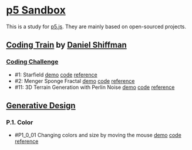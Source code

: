 # [p5 Sandbox][p5-sandbox]

This is a study for [p5.js][p5-js]. They are mainly based on open-sourced projects.

## [Coding Train][coding-train] by [Daniel Shiffman][daniel-shiffman]

### [Coding Challenge][coding-challenge]

- #1: Starfield [demo][cc1-demo] [code][cc1-code] [reference][cc1-reference]
- #2: Menger Sponge Fractal [demo][cc2-demo] [code][cc2-code] [reference][cc2-reference]
- #11: 3D Terrain Generation with Perlin Noise [demo][cc11-demo] [code][cc11-code] [reference][cc11-reference]

## [Generative Design][generative-design]

### P.1. Color
- #P1\_0\_01 Changing colors and size by moving the mouse [demo][P1_0_01-demo] [code][P1_0_01-code] [reference][P1_0_01-reference]

[p5-sandbox]: https://github.com/mayognaise/p5-sandbox
[p5-js]: https://p5js.org
[coding-train]: http://thecodingtrain.com
[daniel-shiffman]: https://shiffman.net
[coding-challenge]: http://thecodingtrain.com/CodingChallenges
[generative-design]: http://www.generative-gestaltung.de/2

[cc1-demo]: https://mayognaise.github.io/p5-sandbox/coding-train/cc1-starfield
[cc1-reference]: http://thecodingtrain.com/CodingChallenges/001-starfield.html
[cc1-code]: https://github.com/mayognaise/p5-sandbox/tree/master/coding-train/cc1-starfield
[cc2-demo]: https://mayognaise.github.io/p5-sandbox/coding-train/cc2-menger-sponge-fractal
[cc2-code]: https://github.com/mayognaise/p5-sandbox/tree/master/coding-train/cc2-menger-sponge-fractal
[cc2-reference]: http://thecodingtrain.com/CodingChallenges/002-mengersponge.html
[cc11-demo]: https://mayognaise.github.io/p5-sandbox/coding-train/cc11-3d-terrain-with-perlin-noise
[cc11-code]: https://github.com/mayognaise/p5-sandbox/tree/master/coding-train/cc11-3d-terrain-with-perlin-noise
[cc11-reference]: http://thecodingtrain.com/CodingChallenges/011-perlinnoiseterrain.html
[P1_0_01-demo]: https://mayognaise.github.io/p5-sandbox/generative-design/P_1_0_01
[P1_0_01-code]: https://github.com/mayognaise/p5-sandbox/tree/master/generative-design/P_1_0_01
[P1_0_01-reference]: https://editor.p5js.org/generative-design/sketches/P_1_0_01
